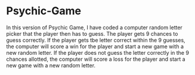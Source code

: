 # Psychic-Game
In this version of Psychic Game, I have coded a computer random letter picker that the player then has to guess. The player gets 9 chances to guess correctly. If the player gets tbe letter correct within the 9 guesses, the computer will score a win for the player and start a new game with a new random letter. If the player does not guess the letter correctly in the 9 chances allotted, the computer will score a loss for the player and start a new game with a new random letter.